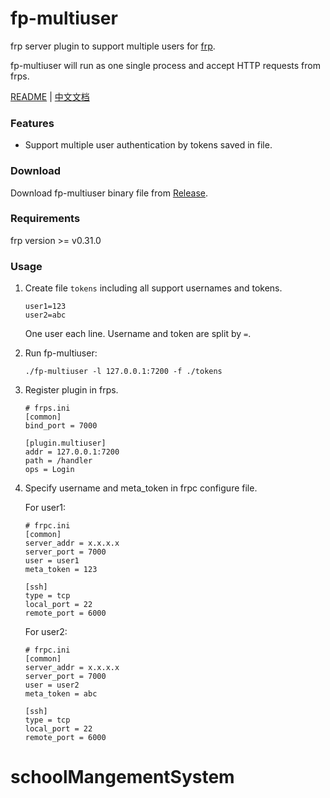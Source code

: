 # fp-multiuser

frp server plugin to support multiple users for [frp](https://github.com/fatedier/frp).

fp-multiuser will run as one single process and accept HTTP requests from frps.

[README](README.md) | [中文文档](README_zh.md)

### Features

* Support multiple user authentication by tokens saved in file.

### Download

Download fp-multiuser binary file from [Release](https://github.com/gofrp/fp-multiuser/releases).

### Requirements

frp version >= v0.31.0

### Usage

1. Create file `tokens` including all support usernames and tokens.

    ```
    user1=123
    user2=abc
    ```

    One user each line. Username and token are split by `=`.

2. Run fp-multiuser:

    `./fp-multiuser -l 127.0.0.1:7200 -f ./tokens`

3. Register plugin in frps.

    ```
    # frps.ini
    [common]
    bind_port = 7000

    [plugin.multiuser]
    addr = 127.0.0.1:7200
    path = /handler
    ops = Login
    ```

4. Specify username and meta_token in frpc configure file.

    For user1:

    ```
    # frpc.ini
    [common]
    server_addr = x.x.x.x
    server_port = 7000
    user = user1
    meta_token = 123

    [ssh]
    type = tcp
    local_port = 22
    remote_port = 6000
    ```

    For user2:

    ```
    # frpc.ini
    [common]
    server_addr = x.x.x.x
    server_port = 7000
    user = user2
    meta_token = abc

    [ssh]
    type = tcp
    local_port = 22
    remote_port = 6000
    ```
# schoolMangementSystem

